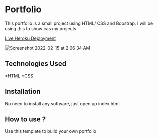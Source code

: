 # Portfolio

This portfolio is a small project using HTML/ CSS and Boostrap. I will be using this to show cas my projects

[Live Heroku Deployment](https://portfolio-jeanmarc.herokuapp.com/)

![Screenshot 2022-02-15 at 2 06 34 AM](https://user-images.githubusercontent.com/97395941/153943071-2082af88-e828-4c2d-b673-6377b834e5f9.png)

## Technologies Used

*HTML
*CSS

## Installation

No need to install any software, just open up index.html

## How to use ?

Use this template to build your own portfolio
